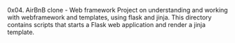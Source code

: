 0x04. AirBnB clone - Web framework
Project on understanding and working with webframework and templates,
using flask and jinja. This directory contains scripts that starts a
Flask web application and render a jinja template.
